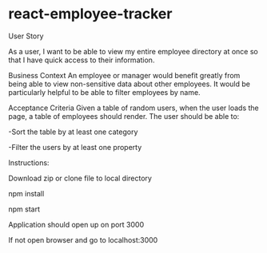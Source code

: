 # react-employee-tracker

User Story

As a user, I want to be able to view my entire employee directory at once so that I have quick access to their information.


Business Context
An employee or manager would benefit greatly from being able to view non-sensitive data about other employees. It would be particularly helpful to be able to filter employees by name.

Acceptance Criteria
Given a table of random users, when the user loads the page, a table of employees should render.
The user should be able to:

-Sort the table by at least one category

-Filter the users by at least one property


Instructions:

Download zip or clone file to local directory

npm install

npm start

Application should open up on port 3000

If not open browser and go to localhost:3000
